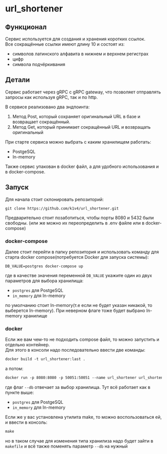 # url_shortener

## Функционал

Сервис используется для создания и хранения коротких ссылок.  
Все сокращённые ссылки имеют длину 10 и состоят из:
- символов латинского алфавита в нижнем и верхнем регистрах
- цифр
- символа подчёркивания
  
## Детали

Сервис работает через gRPC с gRPC gateway, что позволяет отправлять запросы как используя gRPC, так и по http.  

В сервисе реализовано два эндпоинта:
1. Метод Post, который сохраняет оригинальный URL в базе и возвращает сокращённый.
2. Метод Get, который принимает сокращённый URL и возвращать оригинальный

При старте сервиса можно выбрать с каким хранилищем работать:
- PostgeSQL
- In-memory

Также сервис упакован в docker файл, а для удобного использования и в docker-compose.

## Запуск

Для начала стоит склонировать репозиторий:
```githubexpressionlanguage
git clone https://github.com/k1v4/url_shortener.git
```

Предварительно стоит позаботиться, чтобы порты 8080 и 5432 были свободны. (или же можно их переопределить в .env файле или в docker-compose)

### docker-compose

Далее стоит перейти в папку репозитория и использовать команду для старта docker compose(потребуется Docker для запуска системы):
```githubexpressionlanguage
DB_VALUE=postgres docker-compose up
```
где в качестве значения переменной `DB_VALUE` укажите один из двух параметров для выбора хранилища:
- `postgres` для PostgeSQL
- `in_memory` для In-memory

по умолчанию стоит In-memory(т.е если не будет указан никакой, то выберется In-memory). При неверном флаге тоже будет выбрано In-memory хранилище

### docker 

Если же вам чем-то не подходить compose файл, то можно запустить и отдельно контейнер.  
Для этого в консоли надо последовательно ввести две команды:
```dockerfile
docker build -t url_shortener:last .
```

а потом:
```dockerfile
docker run -p 8080:8080 -p 50051:50051 --name url_shortener url_shortener:last /app --db "postgres"
```
где флаг `--db` отвечает за выбор хранилища. Тут всё работает как в пункте выше:
- `postgres` для PostgeSQL
- `in_memory` для In-memory

Если же у вас установлена утилита make, то можно воспользоваться ей, и ввести в консоль:
```makefile
make
```
но в таком случае для изменения типа хранилиза надо будет зайти в `makefile` и всё также поменять параметр `--db` на нужный